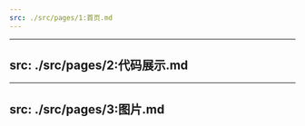 ```yaml
---
src: ./src/pages/1:首页.md
---
```


---
src: ./src/pages/2:代码展示.md
---

---
src: ./src/pages/3:图片.md
--- 
